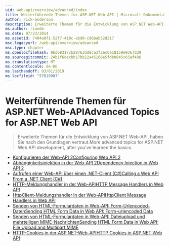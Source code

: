 ```yaml
---
uid: web-api/overview/advanced/index
title: Weiterführende Themen für ASP.NET Web-API | Microsoft-Dokumentation
author: rick-anderson
description: Erweiterte Themen für die Entwicklung von ASP.NET Web-API, haben Sie nach den Grundlagen vertraut.
ms.author: riande
ms.date: 07/23/2014
ms.assetid: 7404a0f1-52f7-410c-abd0-c96bab52d217
msc.legacyurl: /web-api/overview/advanced
msc.type: chapter
ms.openlocfilehash: 9bd68317cb28763dd8ca3f2ec6a18159e9367d39
ms.sourcegitcommit: 24b1f6decbb17bb22a45166e5fdb0845c65af498
ms.translationtype: MT
ms.contentlocale: de-DE
ms.lasthandoff: 03/01/2019
ms.locfileid: "57019907"
---
```

<a name="advanced-topics-for-aspnet-web-api"></a><span data-ttu-id="8f6b9-103">Weiterführende Themen für ASP.NET Web-API</span><span class="sxs-lookup"><span data-stu-id="8f6b9-103">Advanced Topics for ASP.NET Web API</span></span>
====================
> <span data-ttu-id="8f6b9-104">Erweiterte Themen für die Entwicklung von ASP.NET Web-API, haben Sie nach den Grundlagen vertraut.</span><span class="sxs-lookup"><span data-stu-id="8f6b9-104">More advanced topics for ASP.NET Web API development, after you've learned the basics.</span></span>


- [<span data-ttu-id="8f6b9-105">Konfigurieren der Web-API 2</span><span class="sxs-lookup"><span data-stu-id="8f6b9-105">Configuring Web API 2</span></span>](configuring-aspnet-web-api.md)
- [<span data-ttu-id="8f6b9-106">Abhängigkeitsinjektion in der Web-API 2</span><span class="sxs-lookup"><span data-stu-id="8f6b9-106">Dependency Injection in Web API 2</span></span>](dependency-injection.md)
- [<span data-ttu-id="8f6b9-107">Aufrufen einer Web-API über einen .NET-Client (C#)</span><span class="sxs-lookup"><span data-stu-id="8f6b9-107">Calling a Web API From a .NET Client (C#)</span></span>](calling-a-web-api-from-a-net-client.md)
- [<span data-ttu-id="8f6b9-108">HTTP-Meldungshandler in der Web-API</span><span class="sxs-lookup"><span data-stu-id="8f6b9-108">HTTP Message Handlers in Web API</span></span>](http-message-handlers.md)
- [<span data-ttu-id="8f6b9-109">HttpClient-Meldungshandler in der Web-API</span><span class="sxs-lookup"><span data-stu-id="8f6b9-109">HttpClient Message Handlers in Web API</span></span>](httpclient-message-handlers.md)
- [<span data-ttu-id="8f6b9-110">Senden von HTML-Formulardaten in Web-API: Form-Urlencoded-Daten</span><span class="sxs-lookup"><span data-stu-id="8f6b9-110">Sending HTML Form Data in Web API: Form-urlencoded Data</span></span>](sending-html-form-data-part-1.md)
- [<span data-ttu-id="8f6b9-111">Senden von HTML-Formulardaten in Web-API: Dateiupload und mehrteiligen MIME-Nachrichten</span><span class="sxs-lookup"><span data-stu-id="8f6b9-111">Sending HTML Form Data in Web API: File Upload and Multipart MIME</span></span>](sending-html-form-data-part-2.md)
- [<span data-ttu-id="8f6b9-112">HTTP-Cookies in der ASP.NET-Web-API</span><span class="sxs-lookup"><span data-stu-id="8f6b9-112">HTTP Cookies in ASP.NET Web API</span></span>](http-cookies.md)

